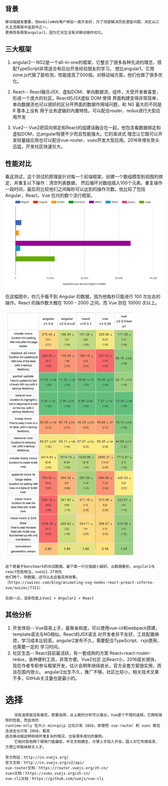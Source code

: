 ## 背景
    移动端越发重要，但mobileWeb用户体验一直欠友好，为了彻底解决历史遗留问题，决定从三大主流框架中选其中之一，
    更换现有框架angular1，因为它天生没有对移动端作优化。

## 三大框架
1. angular2--
    NG2是一个all-in-one的框架，它整合了很多各种先进的理念，搭配TypeScript非常适合有后台开发经验朋友的学习。
    想比angular1，它用zone.js代替了脏检测，性能提高了500倍。对移动端方面，他们也做了很多优化。

2. React--
    React融合JSX、虚拟DOM、单向数据流、组件，大受开发者喜爱，形成一个庞大的社区。React的JSX虚拟 DOM 使得
    界面构建变得非常简单，单向数据流也可以很好的区分开界面的数据作用域问题，和 NG 最大的不同是 R 基本上没有
    用于业务逻辑的内置特性。可以配合router、redux进行大型应用开发

3. Vue2--
    Vue2把双向绑定和React的组建话融合在一起，他包含看数据绑定和虚拟DOM，比angular轻便不少而且性能强大。它的渐进式
    理念让它既可以开发轻量级应用也可以配合vue-router、vuex开发大型应用。2016年增长势头迅猛，开发社区快速壮大。

## 性能对比

看这测试，这个测试的原理是针对每一个前端框架，创建一个数组模型到视图的绑定，并重复以下操作：清空列表数据，
然后循环对数组插入100个元素。重复操作一段时间，最后将比较他们之间每秒可以达到的操作次数。他比较了包括
 Angular，React，Vue 在内的数个流行框架。
 ![](benchmark.png)

 在这幅图中，你几乎看不到 Angular 的数据，因为他每秒只能进行 100 次左右的操作。React 的操作数大概在 
 1000 - 2000 之间，而 Vue 则在 10000 次以上。


![](angularReactVue.jpg)
    
    这个是基于benchmark的测试数据，最下面一行分值越小越好。从数据看到，angular2与react性能相当，vue以1.37领先
    他们两个。除数据，还可以去这看具体效果。
    （https://swizec.com/blog/animating-svg-nodes-react-preact-inferno-vue/swizec/7311）

    总结一点，渲染性能上Vue2 > Angular2 > React 

## 其他分析
   1. 开发体验-- Vue容易上手，最聚亲和度，可以使用vue-cli和webpack搭建，template语法与NG相似。React的JSX语法
   对开发者并不友好，工具配置麻烦，学习成本比较高。angular2发布不久，需要配合TypeScript、rxjs使用，也需要一定的
   学习时间。
   2. 社区生态-- React目前最活跃，有一套成熟的方案 React+react-router-redux，各种便利工具，非常方便。Vue2社区
   比React小，2016成长很快，现在作者专职参与框架开发，估计会明年继续疯长，官方全套方案很实用，而且在国内很火。
   angular2出生不久，推广不够，社区比较小，相关技术文章不多，GitHub关注量也是最小的。

# 选择
        没有选择就没有痛苦。若要选择，从上面的分析可以看出，Vue是个不错的选择。它拥有强悍的性能，而且他的
    runtime-only 包大小 min+gzip 过后只有 16kb，即便把 vue-router 和 vuex 都包含进去也只有 26kb，极其
    适合移动端这种网络环境复杂的情况，也有很多成功的案例。
        它相对其他两个框架门槛偏低，中文文档健全，方便上手投入开发。国人对它热情高涨，方便公司吸纳相关人才。
    
    官方网站：http://cn.vuejs.org/
    官方文档：http://cn.vuejs.org/v2/api/
    vue-router文档：https://router.vuejs.org/zh-cn/
    vuex文档：https://vuex.vuejs.org/zh-cn/
    vue-cli文档：https://github.com/vuejs/vue-cli







